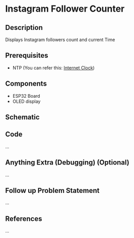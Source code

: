 # Instagram Follower Counter
## Description
 Displays Instagram followers count and current Time

## Prerequisites
 - NTP (You can refer this: [Internet Clock](https://github.com/CFI-Electronics-Club/Dev-Board-Documentation/blob/main/Sashank/Internet%20Clock.md))
## Components
 - ESP32 Board
 - OLED display
## Schematic
 
## Code
...
## Anything Extra (Debugging) (Optional)
...
## Follow up Problem Statement
...
## References
...
